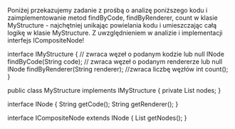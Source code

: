 Poniżej przekazujemy zadanie z prośbą o analizę poniższego kodu i zaimplementowanie metod findByCode, findByRenderer, count w klasie MyStructure - najchętniej unikając powielania kodu i umieszczając całą logikę w klasie MyStructure. Z uwzględnieniem w analizie i implementacji interfejs ICompositeNode! 

interface IMyStructure {
  // zwraca węzeł o podanym kodzie lub null
  INode findByCode(String code);
  // zwraca węzeł o podanym rendererze lub null
  INode findByRenderer(String renderer);
  //zwraca liczbę węzłów
  int count();
}

public class MyStructure implements IMyStructure {
  private List<INode> nodes;
}

interface INode {
  String getCode();
  String getRenderer();
}

interface ICompositeNode extends INode {
  List<INode> getNodes();
}  
